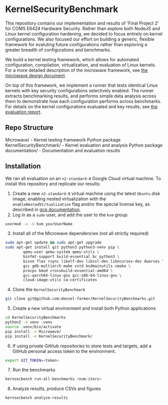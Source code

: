 # KernelSecurityBenchmark

This repository contains our implementation and results of 'Final Project 2' for COMS E6424 Hardware Security. Rather than explore both NodeJS and Linux kernel configuration
hardening, we decided to focus entirely on kernel configurations. We also focused our 
effort on building a generic, flexible framework for evaluting future configurations 
rather than exploring a greater breadth of configurations and benchmarks. 

We build a kernel testing framework, which allows for automated configuration, compilation, virtualization, and evaluation of Linux kernels. For a more detailed description of the microwave framework, see [the microwave design document](microwave-framework.md). 

On top of this framework, we implement a runner that tests identical Linux 
kernels with key security configurations selectively enabled. The runner extracts
benchmarking results, and performs simple data analysis across them to demonstrate
how each configuration performs across benchmarks. For details on the kernel configurations evaluated and key results, see [the evaluation report](kernel-evaluation.md).

## Repo Structure

Microwave/ - Kernel testing framework Python package
KernelSecurityBenchmark/ - Kernel evaluation and analysis Python package
documentation/ - Documentation and evaluation results

## Installation

We ran all evaluation on an `n2-standard-8` Google Cloud virtual machine. To 
install this repository and replicate our results:
1. Create a new `n2-standard-8` virtual machine using the latest `Ubuntu` disk image,
enabling nested virtualization with the `enableNestedVirtualization` flag and/or the
special license key, as described in [gcp documentation](https://cloud.google.com/compute/docs/instances/nested-virtualization/enabling).
2. Log in as a `sudo` user, and add the user to the `kvm` group:
```bash
usermod -a -G kvm yourUserName
```
3. Install all of the Microwave dependencies (not all strictly required)
```bash
sudo apt-get update && sudo apt-get upgrade
sudo apt-get install git python3 python3-venv pip \
        qemu-user qemu-system qemu-utils \
        binfmt-support build-essential bc python3 \
        bison flex rsync libelf-dev libssl-dev libncurses-dev dwarves \
        gcc gdb-multiarch make zstd bsdmainutils cmake \
        procps kmod crossbuild-essential-amd64 \
        gcc-aarch64-linux-gnu gcc-x86-64-linux-gnu \
        cloud-image-utils ca-certificates
```
4. Clone the `KernelSecurityBenchmark` 
```bash
git clone git@github.com:denzel-farmer/KernelSecurityBenchmarks.git
```
5. Create a new virtual environment and install both Python applications
```bash
cd KernelSecurityBenchmarks
python3 -m venv .venv 
source .venv/bin/activate
pip install -e Microwave/
pip install -e KernelSecurityBenchmark/
```
6. If using private GitHub repositories to store tests and targets, add a GitHub personal access token to the environment.
```bash
export GIT_TOKEN=<token>
```
7. Run the benchmarks 
```bash
kernsecbench run-all-benchmarks <num-iters>
```
8. Analyze results, produce CSVs and figures
```bash
kernsecbench analyze-results
```